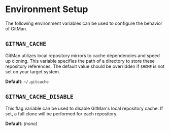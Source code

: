 # Environment Setup

The following environment variables can be used to configure the behavior of GitMan.

## `GITMAN_CACHE`

GitMan utilizes local repository mirrors to cache dependencies and speed up cloning.
This variable specifies the path of a directory to store these repository references.
The default value should be overridden if `$HOME` is not set on your target system.

**Default**: `~/.gitcache`

## `GITMAN_CACHE_DISABLE`

This flag variable can be used to disable GitMan's local repository cache.
If set, a full clone will be performed for each repository.
 
**Default**: _(none)_
